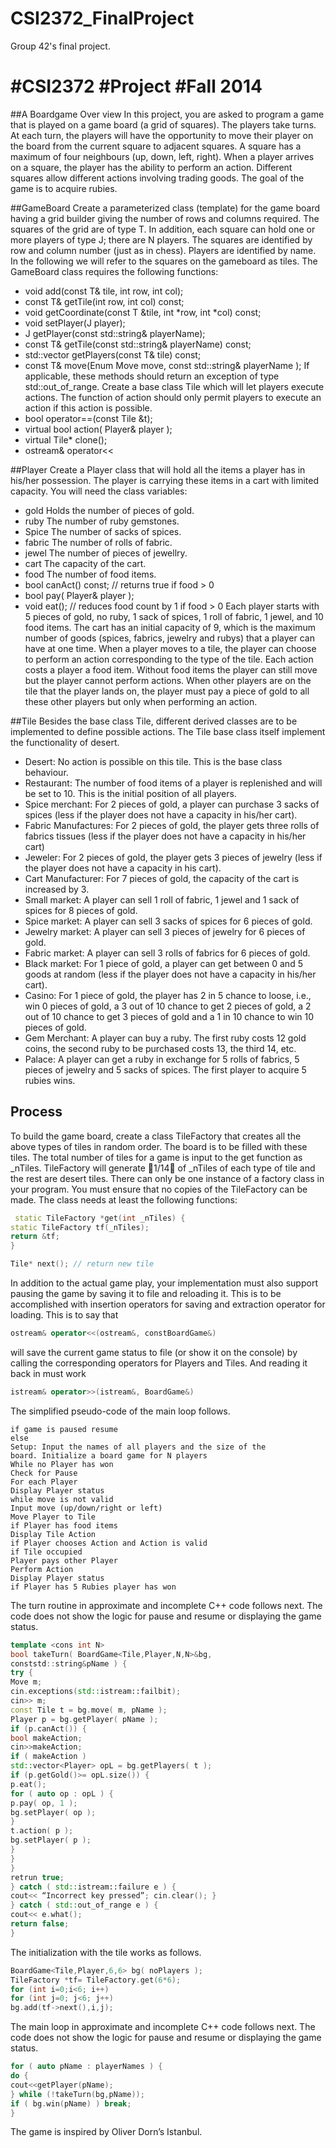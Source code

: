 CSI2372_FinalProject
====================

Group 42's final project.


#CSI2372
#Project
#Fall 2014
===================
##A Boardgame Over view
In this project, you are asked to program a game that is played on a game board (a grid of squares). The
players take turns. At each turn, the players will have the opportunity to move their player on the board
from the current square to adjacent squares. A square has a maximum of four neighbours (up, down, left,
right). When a player arrives on a square, the player has the ability to perform an action. Different squares
allow different actions involving trading goods. The goal of the game is to acquire rubies.

##GameBoard
Create a parameterized class (template) for the game board having a grid builder giving the number of
rows and columns required. The squares of the grid are of type T. In addition, each square can hold one or
more players of type J; there are N players. The squares are identified by row and column number (just as
in chess). Players are identified by name. In the following we will refer to the squares on the gameboard
as tiles. The GameBoard class requires the following functions:
* void add(const T& tile, int row, int col);
* const T& getTile(int row, int col) const;
* void getCoordinate(const T &tile, int *row, int *col) const;
* void setPlayer(J player);
* J getPlayer(const std::string& playerName);
* const T& getTile(const std::string& playerName) const;
* std::vector<J> getPlayers(const T& tile) const;
* const T& move(Enum Move move, const std::string& playerName );
If applicable, these methods should return an exception of type std::out_of_range.
Create a base class Tile which will let players execute actions. The function of action should only
permit players to execute an action if this action is possible.
* bool operator==(const Tile &t);
* virtual bool action( Player& player );
* virtual Tile* clone();
* ostream& operator<<

##Player
Create a Player class that will hold all the items a player has in his/her possession. The player
is carrying these items in a cart with limited capacity. You will need the class variables:
* gold Holds the number of pieces of gold.
* ruby The number of ruby gemstones.
* Spice The number of sacks of spices.
* fabric The number of rolls of fabric.
* jewel The number of pieces of jewellry.
* cart The capacity of the cart.
* food The number of food items.
* bool canAct() const; // returns true if food > 0
* bool pay( Player& player );
* void eat(); // reduces food count by 1 if food > 0
Each player starts with 5 pieces of gold, no ruby, 1 sack of spices, 1 roll of fabric, 1 jewel, and 10 food
items. The cart has an initial capacity of 9, which is the maximum number of goods (spices, fabrics,
jewelry and rubys) that a player can have at one time. When a player moves to a tile, the player can
choose to perform an action corresponding to the type of the tile. Each action costs a player a food item.
Without food items the player can still move but the player cannot perform actions. When other players
are on the tile that the player lands on, the player must pay a piece of gold to all these other players but
only when performing an action.

##Tile
Besides the base class Tile, different derived classes are to be implemented to define possible actions. The
Tile base class itself implement the functionality of desert.
* Desert: No action is possible on this tile. This is the base class behaviour.
* Restaurant: The number of food items of a player is replenished and will be set to 10. This is
the initial position of all players.
* Spice merchant: For 2 pieces of gold, a player can purchase 3 sacks of spices (less if the
player does not have a capacity in his/her cart).
* Fabric Manufactures: For 2 pieces of gold, the player gets three rolls of fabrics tissues
(less if the player does not have a capacity in his/her cart)
* Jeweler: For 2 pieces of gold, the player gets 3 pieces of jewelry (less if the player does not
have a capacity in his cart).
* Cart Manufacturer: For 7 pieces of gold, the capacity of the cart is increased by 3.
* Small market: A player can sell 1 roll of fabric, 1 jewel and 1 sack of spices for 8 pieces of
gold.
* Spice market: A player can sell 3 sacks of spices for 6 pieces of gold.
* Jewelry market: A player can sell 3 pieces of jewelry for 6 pieces of gold.
* Fabric market: A player can sell 3 rolls of fabrics for 6 pieces of gold.
* Black market: For 1 piece of gold, a player can get between 0 and 5 goods at random (less if
the player does not have a capacity in his/her cart).
* Casino: For 1 piece of gold, the player has 2 in 5 chance to loose, i.e., win 0 pieces of gold, a 3
out of 10 chance to get 2 pieces of gold, a 2 out of 10 chance to get 3 pieces of gold and a 1 in 10
chance to win 10 pieces of gold.
* Gem Merchant: A player can buy a ruby. The first ruby costs 12 gold coins, the second ruby to
be purchased costs 13, the third 14, etc.
* Palace: A player can get a ruby in exchange for 5 rolls of fabrics, 5 pieces of jewelry and 5
sacks of spices.
The first player to acquire 5 rubies wins.

## Process
To build the game board, create a class TileFactory that creates all the above types of tiles in random
order. The board is to be filled with these tiles. The total number of tiles for a game is input to the get
function as _nTiles. TileFactory will generate 1/14 of _nTiles of each type of tile and the rest are
desert tiles. There can only be one instance of a factory class in your program. You must ensure that no
copies of the TileFactory can be made.
The class needs at least the following functions:
```c++
 static TileFactory *get(int _nTiles) {
static TileFactory tf(_nTiles);
return &tf;
}
```
```c++
Tile* next(); // return new tile
```
In addition to the actual game play, your implementation must also support pausing the game by saving it
to file and reloading it. This is to be accomplished with insertion operators for saving and extraction
operator for loading. This is to say that
```c++
ostream& operator<<(ostream&, constBoardGame&)
```
will save the current game status to file (or show it on the console) by calling the corresponding operators
for Players and Tiles. And reading it back in must work
```c++
istream& operator>>(istream&, BoardGame&)
```
The simplified pseudo-code of the main loop follows.
```
if game is paused resume
else
Setup: Input the names of all players and the size of the
board. Initialize a board game for N players
While no Player has won
Check for Pause
For each Player
Display Player status
while move is not valid
Input move (up/down/right or left)
Move Player to Tile
if Player has food items
Display Tile Action
if Player chooses Action and Action is valid
if Tile occupied
Player pays other Player
Perform Action
Display Player status
if Player has 5 Rubies player has won
```
The turn routine in approximate and incomplete C++ code follows next. The code does not show the logic
for pause and resume or displaying the game status.
```c++
template <cons int N>
bool takeTurn( BoardGame<Tile,Player,N,N>&bg,
conststd::string&pName ) {
try {
Move m;
cin.exceptions(std::istream::failbit);
cin>> m;
const Tile t = bg.move( m, pName );
Player p = bg.getPlayer( pName );
if (p.canAct()) {
bool makeAction;
cin>>makeAction;
if ( makeAction )
std::vector<Player> opL = bg.getPlayers( t );
if (p.getGold()>= opL.size()) {
p.eat();
for ( auto op : opL ) {
p.pay( op, 1 );
bg.setPlayer( op );
}
t.action( p );
bg.setPlayer( p );
}
}
}
retrun true;
} catch ( std::istream::failure e ) {
cout<< “Incorrect key pressed”; cin.clear(); }
} catch ( std::out_of_range e ) {
cout<< e.what();
return false;
}
```
The initialization with the tile works as follows.
```c++
BoardGame<Tile,Player,6,6> bg( noPlayers );
TileFactory *tf= TileFactory.get(6*6);
for (int i=0;i<6; i++)
for (int j=0; j<6; j++)
bg.add(tf->next(),i,j);
```
The main loop in approximate and incomplete C++ code follows next. The code does not show the logic
for pause and resume or displaying the game status.
```c++
for ( auto pName : playerNames ) {
do {
cout<<getPlayer(pName);
} while (!takeTurn(bg,pName));
if ( bg.win(pName) ) break;
}
```
The game is inspired by Oliver Dorn’s Istanbul.
